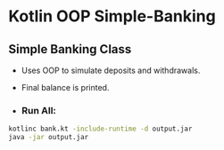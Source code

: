 # Kotlin OOP Simple-Banking
## Simple Banking Class
- Uses OOP to simulate deposits and withdrawals.
- Final balance is printed.

- ### Run All:
```bash
kotlinc bank.kt -include-runtime -d output.jar
java -jar output.jar
